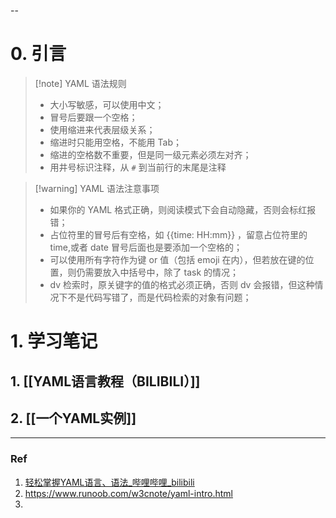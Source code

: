 --
# 0. 引言
>[!note] YAML 语法规则
>- 大小写敏感，可以使用中文；
>- 冒号后要跟一个空格；
>- 使用缩进来代表层级关系；
>- 缩进时只能用空格，不能用 Tab；
>- 缩进的空格数不重要，但是同一级元素必须左对齐；
>- 用井号标识注释，从 `#` 到当前行的末尾是注释

> [!warning] YAML 语法注意事项
> - 如果你的 YAML 格式正确，则阅读模式下会自动隐藏，否则会标红报错；
> - 占位符里的冒号后有空格，如 {{time: HH:mm}} ，留意占位符里的 time,或者 date 冒号后面也是要添加一个空格的；
> - 可以使用所有字符作为键 or 值（包括 emoji 在内），但若放在键的位置，则仍需要放入中括号中，除了 task 的情况；
> - dv 检索时，原关键字的值的格式必须正确，否则 dv 会报错，但这种情况下不是代码写错了，而是代码检索的对象有问题；

# 1. 学习笔记
## 1. [[YAML语言教程（BILIBILI）]]
## 2. [[一个YAML实例]]




---
### Ref
1. [轻松掌握YAML语言、语法_哔哩哔哩_bilibili](https://www.bilibili.com/video/BV1yd4y1X75D/?spm_id_from=333.337.search-card.all.click&vd_source=d1167fc706d8bb4a356a82d19d9d3304)
2. https://www.runoob.com/w3cnote/yaml-intro.html
3. 